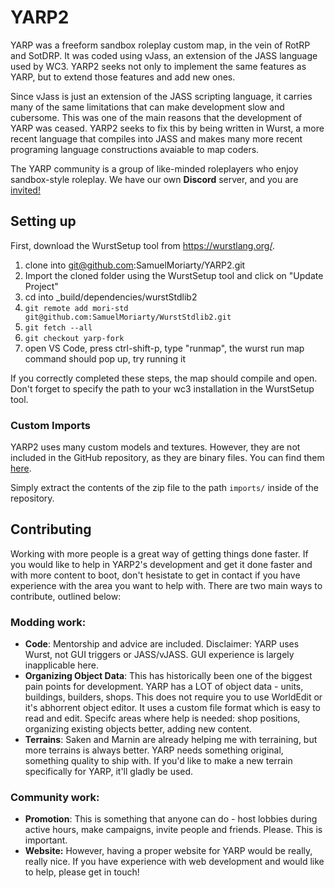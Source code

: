 # YARP2

YARP was a freeform sandbox roleplay custom map, in the vein of RotRP and SotDRP. It was coded using vJass, an extension of the JASS language used by WC3. YARP2 seeks not only to implement the same features as YARP, but to extend those features and add new ones.

Since vJass is just an extension of the JASS scripting language, it carries many of the same limitations that can make development slow and cubersome. This was one of the main reasons that the development of YARP was ceased. YARP2 seeks to fix this by being written in Wurst, a more recent language that compiles into JASS and makes many more recent programing language constructions avaiable to map coders.

The YARP community is a group of like-minded roleplayers who enjoy sandbox-style roleplay. We have our own **Discord** server, and you are [invited!](https://discord.gg/TYRKMNf "Discord Invitation")


## Setting up

First, download the WurstSetup tool from https://wurstlang.org/.

1. clone into git@github.com:SamuelMoriarty/YARP2.git
2. Import the cloned folder using the WurstSetup tool and click on "Update Project"
3. cd into _build/dependencies/wurstStdlib2
4. `git remote add mori-std git@github.com:SamuelMoriarty/WurstStdlib2.git`
5. `git fetch --all`
6. `git checkout yarp-fork`
7. open VS Code, press ctrl-shift-p, type "runmap", the wurst run map command should pop up, try running it

If you correctly completed these steps, the map should compile and open. Don't forget to specify the path to your wc3 installation in the WurstSetup tool.

### Custom Imports
YARP2 uses many custom models and textures. However, they are not included in the GitHub repository, as they are binary files. You can find them [here](https://drive.google.com/uc?export=download&id=1ftuvctVGbd7WEi-hdM5rPlOed0qWFsfU "Yarp Resources").

Simply extract the contents of the zip file to the path `imports/` inside of the repository.

## Contributing

Working with more people is a great way of getting things done faster. If you would like to help in YARP2's development and get it done faster and with more content to boot, don't hesistate to get in contact if you have experience with the area you want to help with. There are two main ways to contribute, outlined below:

### Modding work:
* **Code**: Mentorship and advice are included. Disclaimer: YARP uses Wurst, not GUI triggers or JASS/vJASS. GUI experience is largely inapplicable here.
* **Organizing Object Data**: This has historically been one of the biggest pain points for development. YARP has a LOT of object data - units, buildings, builders, shops. This does not require you to use WorldEdit or it's abhorrent object editor. It uses a custom file format which is easy to read and edit. Specifc areas where help is needed: shop positions, organizing existing objects better, adding new content.
* **Terrains**: Saken and Marnin are already helping me with terraining, but more terrains is always better. YARP needs something original, something quality to ship with. If you'd like to make a new terrain specifically for YARP, it'll gladly be used.

### Community work:
* **Promotion**: This is something that anyone can do - host lobbies during active hours, make campaigns, invite people and friends. Please. This is important.
* **Website:** However, having a proper website for YARP would be really, really nice. If you have experience with web development and would like to help, please get in touch!
